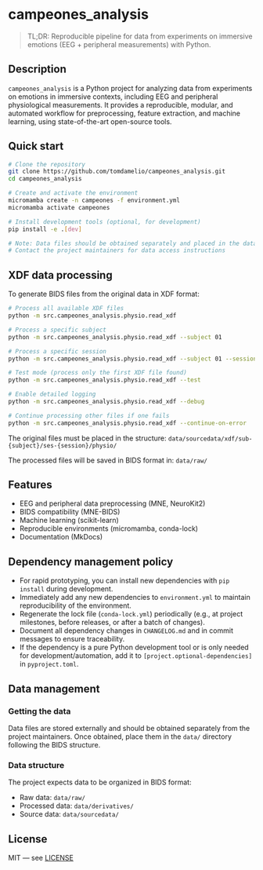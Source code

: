 # campeones_analysis

> TL;DR: Reproducible pipeline for data from experiments on immersive emotions (EEG + peripheral measurements) with Python.

## Description

`campeones_analysis` is a Python project for analyzing data from experiments on emotions in immersive contexts, including EEG and peripheral physiological measurements. It provides a reproducible, modular, and automated workflow for preprocessing, feature extraction, and machine learning, using state-of-the-art open-source tools.

## Quick start

```bash
# Clone the repository
git clone https://github.com/tomdamelio/campeones_analysis.git
cd campeones_analysis

# Create and activate the environment
micromamba create -n campeones -f environment.yml
micromamba activate campeones

# Install development tools (optional, for development)
pip install -e .[dev]

# Note: Data files should be obtained separately and placed in the data/ directory
# Contact the project maintainers for data access instructions
```

## XDF data processing

To generate BIDS files from the original data in XDF format:

```bash
# Process all available XDF files
python -m src.campeones_analysis.physio.read_xdf

# Process a specific subject
python -m src.campeones_analysis.physio.read_xdf --subject 01

# Process a specific session
python -m src.campeones_analysis.physio.read_xdf --subject 01 --session VR

# Test mode (process only the first XDF file found)
python -m src.campeones_analysis.physio.read_xdf --test

# Enable detailed logging
python -m src.campeones_analysis.physio.read_xdf --debug

# Continue processing other files if one fails
python -m src.campeones_analysis.physio.read_xdf --continue-on-error
```

The original files must be placed in the structure:
`data/sourcedata/xdf/sub-{subject}/ses-{session}/physio/`

The processed files will be saved in BIDS format in:
`data/raw/`

## Features

- EEG and peripheral data preprocessing (MNE, NeuroKit2)
- BIDS compatibility (MNE-BIDS)
- Machine learning (scikit-learn)
- Reproducible environments (micromamba, conda-lock)
- Documentation (MkDocs)

## Dependency management policy

- For rapid prototyping, you can install new dependencies with `pip install` during development.
- Immediately add any new dependencies to `environment.yml` to maintain reproducibility of the environment.
- Regenerate the lock file (`conda-lock.yml`) periodically (e.g., at project milestones, before releases, or after a batch of changes).
- Document all dependency changes in `CHANGELOG.md` and in commit messages to ensure traceability.
- If the dependency is a pure Python development tool or is only needed for development/automation, add it to `[project.optional-dependencies]` in `pyproject.toml`.

## Data management

### Getting the data

Data files are stored externally and should be obtained separately from the project maintainers. Once obtained, place them in the `data/` directory following the BIDS structure.

### Data structure

The project expects data to be organized in BIDS format:
- Raw data: `data/raw/`
- Processed data: `data/derivatives/`
- Source data: `data/sourcedata/`

## License

MIT — see [LICENSE](LICENSE)
